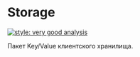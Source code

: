 # Storage

[![style: very good analysis](https://img.shields.io/badge/style-very_good_analysis-B22C89.svg)](https://pub.dev/packages/very_good_analysis)

Пакет Key/Value клиентского хранилища.
